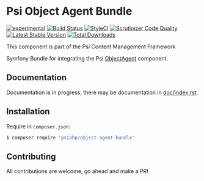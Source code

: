 # Psi Object Agent Bundle

[![experimental](http://badges.github.io/stability-badges/dist/experimental.svg)](http://github.com/badges/stability-badges)
[![Build Status](https://travis-ci.org/psiphp/object-agent-bundle.svg?branch=master)](https://travis-ci.org/psiphp/object-agent-bundle)
[![StyleCI](https://styleci.io/repos/73193226/shield)](https://styleci.io/repos/73193226)
[![Scrutinizer Code
Quality](https://scrutinizer-ci.com/g/psiphp/object-agent-bundle/badges/quality-score.png?b=master)](https://scrutinizer-ci.com/g/psiphp/object-agent-bundle/?branch=master)
[![Latest Stable Version](https://poser.pugx.org/psiphp/object-agent-bundle/version.png?format=plastic)](https://packagist.org/packages/psiphp/object-agent-bundle)
[![Total Downloads](https://poser.pugx.org/psiphp/object-agent-bundle/d/total.png?format=plastic)](https://packagist.org/packages/psiphp/object-agent-bundle)


This component is part of the Psi Content Management Framework

Symfony Bundle for integrating the Psi [ObjectAgent](https://github.com/psiphp/object-agent) component.


## Documentation

Documentation is in progress, there may be documentation in [doc/index.rst](https://github.com/psiphp/object-agent-bundle/blob/master/docs/index.rst).

## Installation

Require in `composer.json`:

```bash
$ composer require 'psiphp/object-agent-bundle'
```

## Contributing

All contributions are welcome, go ahead and make a PR!
